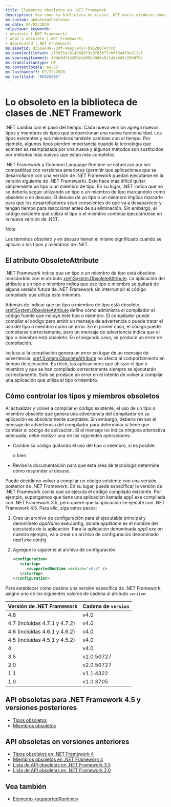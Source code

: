 ```yaml
---
title: Elementos obsoletos en .NET Framework
description: Vea cómo la biblioteca de clases .NET marca miembros como obsoletos. Entienda el atributo ObsoleteAttribute, cómo administrar tipos y miembros obsoletos, etc.
ms.custom: updateeachrelease
ms.date: 04/02/2019
helpviewer_keywords:
- obsolete [.NET Framework]
- what's obsolete [.NET Framework]
- deprecated [.NET Framework]
ms.assetid: d356a43a-73df-4ae2-a457-b9628074c7cd
ms.openlocfilehash: 2f39f5ec614b669f3a0f63677cb6f8a6f9ed11cf
ms.sourcegitcommit: 40de8df14289e1e05b40d6e5c1daabd3c286d70c
ms.translationtype: HT
ms.contentlocale: es-ES
ms.lasthandoff: 07/22/2020
ms.locfileid: "86925805"
---
```

# <a name="whats-obsolete-in-the-net-framework-class-library"></a>Lo obsoleto en la biblioteca de clases de .NET Framework

.NET cambia con el paso del tiempo. Cada nueva versión agrega nuevos tipos y miembros de tipos que proporcionan una nueva funcionalidad. Los tipos existentes y sus miembros también cambian con el tiempo. Por ejemplo, algunos tipos pierden importancia cuando la tecnología que admiten es reemplazada por una nueva y algunos métodos son sustituidos por métodos más nuevos que están más completos.

.NET Framework y Common Language Runtime se esfuerzan por ser compatibles con versiones anteriores (permitir que aplicaciones que se desarrollaron con una versión de .NET Framework puedan ejecutarse en la versión siguiente de .NET Framework). Esto hace más difícil quitar simplemente un tipo o un miembro de tipo. En su lugar, .NET indica que no se debería seguir utilizando un tipo o un miembro de tipo marcándolo como obsoleto o en desuso. El desuso de un tipo o un miembro implica marcarlo para que los desarrolladores sean conscientes de que va a desaparecer y tengan tiempo para reaccionar antes de su eliminación. Sin embargo, el código existente que utiliza el tipo o el miembro continúa ejecutándose en la nueva versión de .NET.

> [!NOTE]
> Los términos *obsoleto* y *en desuso* tienen el mismo significado cuando se aplican a los tipos y miembros de .NET.

## <a name="the-obsoleteattribute-attribute"></a>El atributo ObsoleteAttribute

.NET Framework indica que un tipo o un miembro de tipo está obsoleto marcándolo con el atributo <xref:System.ObsoleteAttribute>. La aplicación del atributo a un tipo o miembro indica que ese tipo o miembro se quitará de alguna versión futura de .NET Framework sin interrumpir el código compilado que utiliza este miembro.

Además de indicar que un tipo o miembro de tipo está obsoleto, <xref:System.ObsoleteAttribute> define cómo administra el compilador el código fuente que incluye este tipo o miembro. El compilador puede compilar el código pero emitir un mensaje de advertencia o puede tratar el uso del tipo o miembro como un error. En el primer caso, el código puede compilarse correctamente, pero un mensaje de advertencia indica que el tipo o miembro está obsoleto. En el segundo caso, se produce un error de compilación.

Incluso si la compilación genera un error en lugar de un mensaje de advertencia, <xref:System.ObsoleteAttribute> no afecta al comportamiento en tiempo de ejecución. Es decir, las aplicaciones que utilizan el tipo o miembro y que se han compilado correctamente siempre se ejecutarán correctamente. Solo se produce un error en el intento de volver a compilar una aplicación que utiliza el tipo o miembro.

## <a name="how-to-handle-obsolete-types-and-members"></a>Cómo controlar los tipos y miembros obsoletos

Al actualizar y volver a compilar el código existente, el uso de un tipo o miembro obsoleto que genera una advertencia del compilador en su aplicación es absolutamente aceptable. Sin embargo, debería revisar el mensaje de advertencia del compilador para determinar si tiene que cambiar el código de aplicación. Si el mensaje no indica ninguna alternativa adecuada, debe realizar una de las siguientes operaciones:

- Cambie su código quitando el uso del tipo o miembro, si es posible.

     o bien

- Revise la documentación para que esta área de tecnología determine cómo responder al desuso.

Puede decidir no volver a compilar un código existente con una versión posterior de .NET Framework. En su lugar, puede especificar la versión de .NET Framework con la que se ejecuta el código compilado existente. Por ejemplo, supongamos que tiene una aplicación llamada app1.exe compilada con .NET Framework 3.5, pero quiere que la aplicación se ejecute con .NET Framework 4.5. Para ello, siga estos pasos:

1. Cree un archivo de configuración para el ejecutable principal y denomínelo *appName*.exe.config, donde *appName* es el nombre del ejecutable de la aplicación. Para la aplicación denominada *app1.exe* en nuestro ejemplo, va a crear un archivo de configuración denominado *app1.exe.config*.

2. Agregue lo siguiente al archivo de configuración.

    ```xml
    <configuration>
       <startup>
          <supportedRuntime version="v4.0" />
       </startup>
    </configuration>
    ```

Para establecer como destino una versión específica de .NET Framework, asigne uno de los siguientes valores de cadena al atributo `version`:

|Versión de .NET Framework|Cadena de `version`|
|-|-|
|4.8|v4.0|
|4.7 (incluidas 4.7.1 y 4.7.2)|v4.0|
|4.6 (incluidas 4.6.1 y 4.6.2)|v4.0|
|4.5 (incluidas 4.5.1 y 4.5.2)|v4.0|
|4|v4.0|
|3.5|v2.0.50727|
|2.0|v2.0.50727|
|1.1|v1.1.4322|
|1.0|v1.0.3705|

## <a name="obsolete-apis-for-net-framework-45-and-later-versions"></a>API obsoletas para .NET Framework 4.5 y versiones posteriores

- [Tipos obsoletos](obsolete-types.md)
- [Miembros obsoletos](obsolete-members.md)

## <a name="obsolete-apis-for-previous-versions"></a>API obsoletas en versiones anteriores

- [Tipos obsoletos en .NET Framework 4](https://docs.microsoft.com/previous-versions/dotnet/netframework-4.0/ee461503(v=vs.100))
- [Miembros obsoletos en .NET Framework 4](https://docs.microsoft.com/previous-versions/dotnet/netframework-4.0/ee471421(v=vs.100))
- [Lista de API obsoletas en .NET Framework 3.5](https://docs.microsoft.com/previous-versions/cc835481(v=msdn.10))
- [Lista de API obsoletas en .NET Framework 2.0](https://docs.microsoft.com/previous-versions/aa497286(v=msdn.10))

## <a name="see-also"></a>Vea también

- [Elemento \<supportedRuntime>](../configure-apps/file-schema/startup/supportedruntime-element.md)
